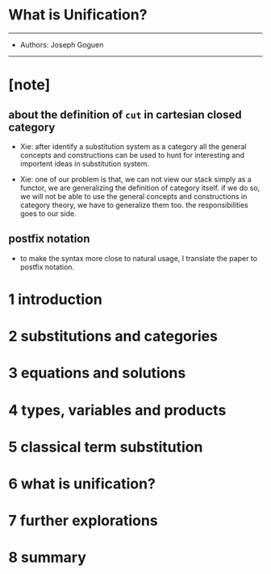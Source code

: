 # What is Unification?

------
- Authors: Joseph Goguen
------

# [note]

## about the definition of `cut` in cartesian closed category

- Xie:
  after identify a substitution system as a category
  all the general concepts and constructions can be used
  to hunt for interesting and importent ideas in substitution system.

- Xie:
  one of our problem is that,
  we can not view our stack simply as a functor,
  we are generalizing the definition of category itself.
  if we do so, we will not be able
  to use the general concepts and constructions in category theory,
  we have to generalize them too.
  the responsibilities goes to our side.

## postfix notation

- to make the syntax more close to natural usage,
  I translate the paper to postfix notation.

# 1 introduction

# 2 substitutions and categories

# 3 equations and solutions

# 4 types, variables and products

# 5 classical term substitution

# 6 what is unification?

# 7 further explorations

# 8 summary
